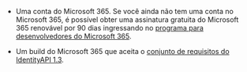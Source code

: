 * Uma conta do Microsoft 365. Se você ainda não tem uma conta no Microsoft 365, é possível obter uma assinatura gratuita do Microsoft 365 renovável por 90 dias ingressando no [programa para desenvolvedores do Microsoft 365](https://developer.microsoft.com/office/dev-program). 

* Um build do Microsoft 365 que aceita o [conjunto de requisitos do IdentityAPI 1.3](../reference/requirement-sets/identity-api-requirement-sets.md).
